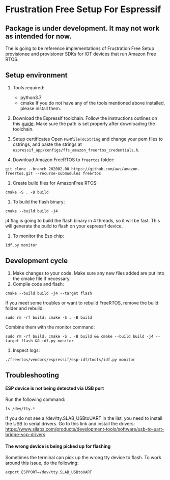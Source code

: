 # Frustration Free Setup For Espressif
## Package is under development. It may not work as intended for now.

The is going to be reference implementations of Frustration Free Setup provisionee and provisioner SDKs for IOT devices that run Amazon Free RTOS.

## Setup environment
1. Tools required:
    - python3.7
    - cmake
If you do not have any of the tools mentioned above installed, please
install them.

1. Download the Espressif toolchain. Follow the instructions outlines on this [guide](https://docs.espressif.com/projects/esp-idf/en/v3.3/get-started-cmake/macos-setup.html). 
Make sure the path is set properly after downloading the toolchain.

1. Setup certificates
Open `PEMfileToCString` and change your pem files to cstrings, and paste the strings at `espressif_app/configs/ffs_amazon_freertos_credentials.h`.

1. Download Amazon FreeRTOS to `freertos` folder:
```
git clone --branch 202002.00 https://github.com/aws/amazon-freertos.git --recurse-submodules freertos
```

1. Create build files for AmazonFree RTOS:
```
cmake -S . -B build
```

1. To build the flash binary:
```
cmake --build build -j4
```
j4 flag is going to build the flash binary in 4 threads, so it will be fast.
This will generate the build to flash on your espressif device.

1. To monitor the Esp chip:
```
idf.py monitor
```

## Development cycle
1. Make changes to your code. Make sure any new files added are put into the cmake file if necessary.
1. Compile code and flash:
```
cmake --build build -j4 --target flash
```
If you meet some troubles or want to rebuild FreeRTOS, remove the build folder and rebuild:
```
sudo rm -rf build; cmake -S . -B build
```
Combine them with the monitor command:
```
sudo rm -rf build; cmake -S . -B build && cmake --build build -j4 --target flash && idf.py monitor
```
1. Inspect logs:
```
./freertos/vendors/espressif/esp-idf/tools/idf.py monitor
```

## Troubleshooting
#### ESP device is not being detected via USB port
Run the following command:
```
ls /dev/tty.*
```
If you do not see a /dev/tty.SLAB_USBtoUART in the list, you need to install
the USB to serial drivers.
Go to this link and install the drivers:
https://www.silabs.com/products/development-tools/software/usb-to-uart-bridge-vcp-drivers

#### The wrong device is being picked up for flashing
Sometimes the terminal can pick up the wrong tty device to flash. To work around
this issue, do the following:
```
export ESPPORT=/dev/tty.SLAB_USBtoUART
```